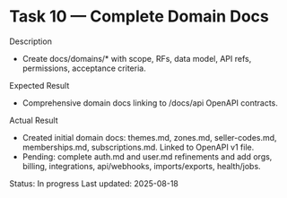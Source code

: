 <!--
File: 10-domain-docs-complete.md
Purpose: Task log for completing domain documentation and OpenAPI references.
All Rights Reserved. Arodi Emmanuel
-->
# Task 10 — Complete Domain Docs

Description
- Create docs/domains/* with scope, RFs, data model, API refs, permissions,
  acceptance criteria.

Expected Result
- Comprehensive domain docs linking to /docs/api OpenAPI contracts.

Actual Result
- Created initial domain docs: themes.md, zones.md, seller-codes.md,
  memberships.md, subscriptions.md. Linked to OpenAPI v1 file.
- Pending: complete auth.md and user.md refinements and add orgs,
  billing, integrations, api/webhooks, imports/exports, health/jobs.

Status: In progress
Last updated: 2025-08-18
